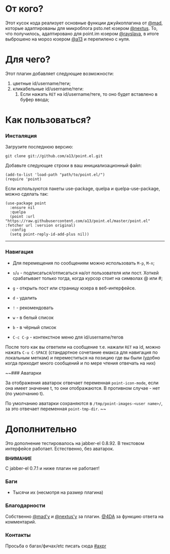 # От кого?
Этот кусок кода реализует основные функции джуйкоплагина от [@mad](https://juick.com/mad), которые адаптированы для микроблога psto.net юзером [@nextus](https://nextus.psto.net). То, что получилось, адаптировано для point.im юзером [@rayslava](https://rayslava.point.im), в итоге выброшено на мороз юзером [@a13](https://a13.point.im) и перепилено с нуля.

# Для чего?

Этот плагин добавляет следующие возможности:

1. цветные id/username/теги;
1. кликабельные id/username/теги:
    1. Если нажать `RET` на id/username/теге, то оно будет вставлено в буфер ввода;

# Как пользоваться?

### Инсталяция

Загрузите последнюю версию:

    git clone git://github.com/a13/point.el.git

Добавьте следующие строки в ваш инициализационный файл:

    (add-to-list 'load-path "path/to/point.el/")
    (require 'point)

Если используются пакеты use-package, quelpa и quelpa-use-package, можно сделать так:

    (use-package point
      :ensure nil
      :quelpa
      (point :url "https://raw.githubusercontent.com/a13/point.el/master/point.el" :fetcher url :version original)
      :config
      (setq point-reply-id-add-plus nil))

-------------------------------------------------------------------------------

### Навигация

- Для перемещения по сообщениям можно использовать `M-p`, `M-n`;

- `s`/`u` - подписаться/отписаться на/от пользователя или пост. Хоткей срабатывает только тогда, когда курсор стоит на символах @ или #;

- `g` - открыть пост или страницу юзера в веб-интерфейсе.

- `d` - удалить

- `!` - рекомендовать

- `w` - в белый список

- `b` - в чёрный список

- `C-c C-p` - контекстное меню для id/username/тегов

После того как вы ответили на сообщение т.е. нажали `RET` на id, можно нажать
`C-u C-SPACE` (стандартное сочетание емакса для навигация по локальным меткам) и
переместиться на позицию где вы были (удобно когда приходит много сообщений и
по мере чтения отвечать на них)

~~### Аватарки

За отображения аватарок отвечает переменная `point-icon-mode`, если она имеет
значение t, то они отображаются. В противном случае - нет (по умолчанию t).

По умолчанию аватарки сохраняются в `/tmp/point-images-<user name>/`, за
это отвечает переменная `point-tmp-dir`.
~~
# Дополнительно

Это дополнение тестировалось на jabber-el 0.8.92.
В текстовом интерфейсе работает. Естественно, без аватарок.

**ВНИМАНИЕ**

C jabber-el 0.7.1 и ниже плагин не работает!

### Баги

- Тысячи их (несмотря на размер плагина)

### Благодарности

Собственно [@mad'у](http://juick.com/mad) и [@nextus'у](http://nextus.psto.net) за плагин.
[@4DA](http://4da.point.im/) за функцию ответа на комментарий.

### Контакты
Просьба о багах/фичах/etc писать сюда [#axpr](http://point.im/axpr)
